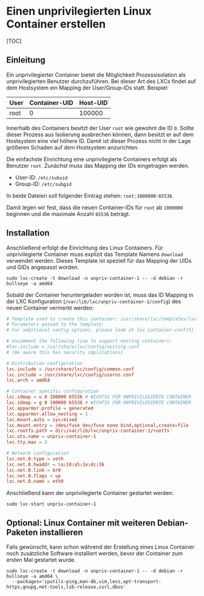 # Einen unprivilegierten Linux Container erstellen

[TOC]

## Einleitung
Ein unprivilegierter Container bietet die Möglichkeit Prozessisolation als unprivilegierten Benutzer durchzuführen.
Bei dieser Art des LXCs findet auf dem Hostsystem ein Mapping der User/Group-IDs statt.
Beispiel:

| __User__ | __Container-UID__ | __Host-UID__ |
|----------|-------------------|--------------|
| root     | 0                 | 100000       |

Innerhalb des Containers besitzt der User `root` wie gewohnt die ID `0`. Sollte dieser Prozess aus Isolierung ausbrechen
können, dann besitzt er auf dem Hostsystem eine viel höhere ID. Damit ist dieser Prozess nicht in der Lage größeren
Schaden auf dem Hostsystem anzurichten.

Die einfachste Einrichtung eine unprivilegierte Containers erfolgt als Benutzer `root`.
Zunächst muss das Mapping der IDs eingetragen werden.

+ User-ID: `/etc/subuid`
+ Group-ID: `/etc/subgid`

In beide Dateien soll folgender Eintrag stehen: `root:1000000:65536`

Damit legen wir fest, dass die neuen Container-IDs für `root` ab `1000000` beginnen und die maximale Anzahl `65536` beträgt.

## Installation
Anschließend erfolgt die Einrichtung des Linux Containers. Für unprivilegierte Container muss explizit das Template Namens
`download` verwendet werden. Dieses Template ist speziell für das Mapping der UIDs und GIDs angepasst worden.

```shell
sudo lxc-create -t download -n unpriv-container-1 -- -d debian -r bullseye -a amd64
```

Sobald der Container heruntergeladen worden ist, muss das ID Mapping in der LXC Konfiguration (`/var/lib/lxc/unpriv-container-1/config`)
des neuen Container vermerkt werden:

```conf
# Template used to create this container: /usr/share/lxc/templates/lxc-download
# Parameters passed to the template:
# For additional config options, please look at lxc.container.conf(5)

# Uncomment the following line to support nesting containers:
#lxc.include = /usr/share/lxc/config/nesting.conf
# (Be aware this has security implications)

# Distribution configuration
lxc.include = /usr/share/lxc/config/common.conf
lxc.include = /usr/share/lxc/config/userns.conf
lxc.arch = amd64

# Container specific configuration
lxc.idmap = u 0 100000 65536 # WICHTIG FÜR UNPRIVILEGIERTE CONTAINER
lxc.idmap = g 0 100000 65536 # WICHTIG FÜR UNPRIVILEGIERTE CONTAINER
lxc.apparmor.profile = generated
lxc.apparmor.allow_nesting = 1
lxc.mount.auto = sys:mixed
lxc.mount.entry = /dev/fuse dev/fuse none bind,optional,create=file
lxc.rootfs.path = dir:/var/lib/lxc/unpriv-container-1/rootfs
lxc.uts.name = unpriv-container-1
lxc.tty.max = 2

# Network configuration
lxc.net.0.type = veth
lxc.net.0.hwaddr = 5a:18:a5:1e:dc:36
lxc.net.0.link = br0
lxc.net.0.flags = up
lxc.net.0.name = eth0
```

Anschließend kann der unprivilegierte Container gestartet werden:

```shell
sudo lxc-start unpriv-container-1
```

## Optional: Linux Container mit weiteren Debian-Paketen installieren
Falls gewünscht, kann schon während der Erstellung eines Linux Container noch zusätzliche Software installiert werden,
bevor der Container zum ersten Mal gestartet wurde.

```shell
sudo lxc-create -t download -n unpriv-container-1 -- -d debian -r bullseye -a amd64 \
  --packages='iputils-ping,man-db,vim,less,apt-transport-https,gnupg,net-tools,lsb-release,curl,dbus'
```
